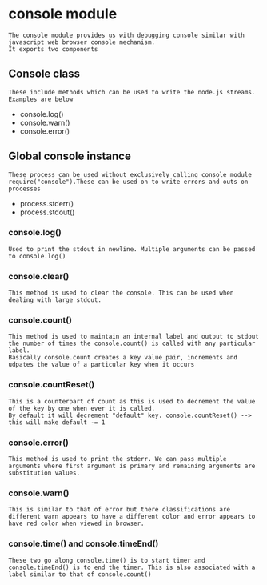 # console module 
    The console module provides us with debugging console similar with javascript web browser console mechanism.
    It exports two components

## Console class
    These include methods which can be used to write the node.js streams. Examples are below
- console.log()
- console.warn()
- console.error()

## Global console instance
    These process can be used without exclusively calling console module require("console").These can be used on to write errors and outs on processes
- process.stderr()
- process.stdout()


### console.log()
    Used to print the stdout in newline. Multiple arguments can be passed to console.log()

### console.clear()
    This method is used to clear the console. This can be used when dealing with large stdout.

### console.count()
    This method is used to maintain an internal label and output to stdout the number of times the console.count() is called with any particular label.
    Basically console.count creates a key value pair, increments and udpates the value of a particular key when it occurs

### console.countReset()
    This is a counterpart of count as this is used to decrement the value of the key by one when ever it is called.
    By default it will decrement "default" key. console.countReset() --> this will make default -= 1

### console.error()
    This method is used to print the stderr. We can pass multiple arguments where first argument is primary and remaining arguments are substitution values.

### console.warn()
    This is similar to that of error but there classifications are different warn appears to have a different color and error appears to have red color when viewed in browser.


### console.time() and console.timeEnd()
    These two go along console.time() is to start timer and console.timeEnd() is to end the timer. This is also associated with a label similar to that of console.count()